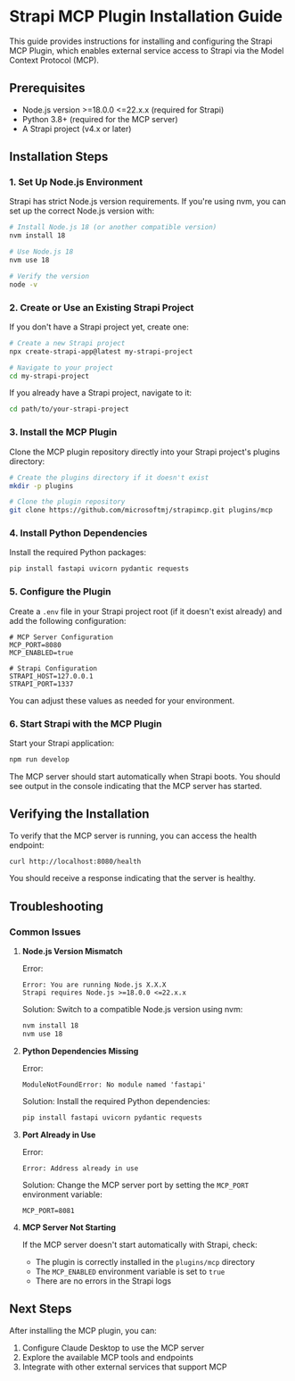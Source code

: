 # Strapi MCP Plugin Installation Guide

This guide provides instructions for installing and configuring the Strapi MCP Plugin, which enables external service access to Strapi via the Model Context Protocol (MCP).

## Prerequisites

- Node.js version >=18.0.0 <=22.x.x (required for Strapi)
- Python 3.8+ (required for the MCP server)
- A Strapi project (v4.x or later)

## Installation Steps

### 1. Set Up Node.js Environment

Strapi has strict Node.js version requirements. If you're using nvm, you can set up the correct Node.js version with:

```bash
# Install Node.js 18 (or another compatible version)
nvm install 18

# Use Node.js 18
nvm use 18

# Verify the version
node -v
```

### 2. Create or Use an Existing Strapi Project

If you don't have a Strapi project yet, create one:

```bash
# Create a new Strapi project
npx create-strapi-app@latest my-strapi-project

# Navigate to your project
cd my-strapi-project
```

If you already have a Strapi project, navigate to it:

```bash
cd path/to/your-strapi-project
```

### 3. Install the MCP Plugin

Clone the MCP plugin repository directly into your Strapi project's plugins directory:

```bash
# Create the plugins directory if it doesn't exist
mkdir -p plugins

# Clone the plugin repository
git clone https://github.com/microsoftmj/strapimcp.git plugins/mcp
```

### 4. Install Python Dependencies

Install the required Python packages:

```bash
pip install fastapi uvicorn pydantic requests
```

### 5. Configure the Plugin

Create a `.env` file in your Strapi project root (if it doesn't exist already) and add the following configuration:

```
# MCP Server Configuration
MCP_PORT=8080
MCP_ENABLED=true

# Strapi Configuration
STRAPI_HOST=127.0.0.1
STRAPI_PORT=1337
```

You can adjust these values as needed for your environment.

### 6. Start Strapi with the MCP Plugin

Start your Strapi application:

```bash
npm run develop
```

The MCP server should start automatically when Strapi boots. You should see output in the console indicating that the MCP server has started.

## Verifying the Installation

To verify that the MCP server is running, you can access the health endpoint:

```bash
curl http://localhost:8080/health
```

You should receive a response indicating that the server is healthy.

## Troubleshooting

### Common Issues

1. **Node.js Version Mismatch**

   Error:
   ```
   Error: You are running Node.js X.X.X
   Strapi requires Node.js >=18.0.0 <=22.x.x
   ```

   Solution: Switch to a compatible Node.js version using nvm:
   ```bash
   nvm install 18
   nvm use 18
   ```

2. **Python Dependencies Missing**

   Error:
   ```
   ModuleNotFoundError: No module named 'fastapi'
   ```

   Solution: Install the required Python dependencies:
   ```bash
   pip install fastapi uvicorn pydantic requests
   ```

3. **Port Already in Use**

   Error:
   ```
   Error: Address already in use
   ```

   Solution: Change the MCP server port by setting the `MCP_PORT` environment variable:
   ```
   MCP_PORT=8081
   ```

4. **MCP Server Not Starting**

   If the MCP server doesn't start automatically with Strapi, check:
   - The plugin is correctly installed in the `plugins/mcp` directory
   - The `MCP_ENABLED` environment variable is set to `true`
   - There are no errors in the Strapi logs

## Next Steps

After installing the MCP plugin, you can:

1. Configure Claude Desktop to use the MCP server
2. Explore the available MCP tools and endpoints
3. Integrate with other external services that support MCP
